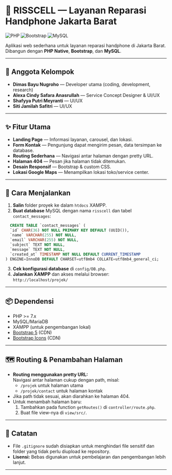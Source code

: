 # 📱 RISSCELL — Layanan Reparasi Handphone Jakarta Barat

![PHP](https://img.shields.io/badge/PHP-7%2B-blue?logo=php) ![Bootstrap](https://img.shields.io/badge/Bootstrap-5-blueviolet?logo=bootstrap) ![MySQL](https://img.shields.io/badge/MySQL-Database-orange?logo=mysql)

Aplikasi web sederhana untuk layanan reparasi handphone di Jakarta Barat. Dibangun dengan **PHP Native**, **Bootstrap**, dan **MySQL**.

---

## 👥 Anggota Kelompok

- **Dimas Bayu Nugroho** — Developer utama (coding, development, research)
- **Alexa Cindy Safara Anasrullah** — Service Concept Designer & UI/UX
- **Shafyya Putri Meyranti** — UI/UX
- **Siti Jamilah Safitri** — UI/UX

---

## ✨ Fitur Utama

- **Landing Page** — Informasi layanan, carousel, dan lokasi.
- **Form Kontak** — Pengunjung dapat mengirim pesan, data tersimpan ke database.
- **Routing Sederhana** — Navigasi antar halaman dengan pretty URL.
- **Halaman 404** — Pesan jika halaman tidak ditemukan.
- **Desain Responsif** — Bootstrap & custom CSS.
- **Lokasi Google Maps** — Menampilkan lokasi toko/service center.

---

## 🚀 Cara Menjalankan

1. **Salin** folder proyek ke dalam `htdocs` XAMPP.
2. **Buat database** MySQL dengan nama `risscell` dan tabel `contact_messages`:
  ```sql
    CREATE TABLE `contact_messages` (
    `id` CHAR(36) NOT NULL PRIMARY KEY DEFAULT (UUID()),
    `name` VARCHAR(255) NOT NULL,
    `email` VARCHAR(255) NOT NULL,
    `subject` TEXT NOT NULL,
    `message` TEXT NOT NULL,
    `created_at` TIMESTAMP NOT NULL DEFAULT CURRENT_TIMESTAMP
  ) ENGINE=InnoDB DEFAULT CHARSET=utf8mb4 COLLATE=utf8mb4_general_ci;
  ```
3. **Cek konfigurasi database** di `config/DB.php`.
4. **Jalankan XAMPP** dan akses melalui browser:  
   `http://localhost/projek/`

---

## 📦 Dependensi

- PHP >= 7.x
- MySQL/MariaDB
- XAMPP (untuk pengembangan lokal)
- [Bootstrap 5](https://getbootstrap.com/) (CDN)
- [Bootstrap Icons](https://icons.getbootstrap.com/) (CDN)

---

## 🗺️ Routing & Penambahan Halaman

- **Routing menggunakan pretty URL:**  
  Navigasi antar halaman cukup dengan path, misal:
  - `/projek` untuk halaman utama  
  - `/projek/contact` untuk halaman kontak  
- Jika path tidak sesuai, akan diarahkan ke halaman 404.
- Untuk menambah halaman baru:
  1. Tambahkan pada function `getRoutes()` di `controller/route.php`.
  2. Buat file view-nya di `view/src/`.

---

## 📝 Catatan

- File `.gitignore` sudah disiapkan untuk menghindari file sensitif dan folder yang tidak perlu diupload ke repository.
- **Lisensi:** Bebas digunakan untuk pembelajaran dan pengembangan lebih lanjut.

---